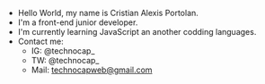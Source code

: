 - Hello World, my name is Cristian Alexis Portolan.
- I'm a front-end junior developer.
- I'm currently learning JavaScript an another codding languages.
- Contact me: 
  + IG: @technocap_
  + TW: @technocap_
  + Mail: technocapweb@gmail.com

